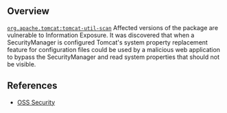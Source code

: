 ## Overview
[`org.apache.tomcat:tomcat-util-scan`](http://search.maven.org/#search%7Cga%7C1%7Ca%3A%22tomcat-util-scan%22)
Affected versions of the package are vulnerable to Information Exposure.
It was discovered that when a SecurityManager is configured Tomcat's system property replacement feature for configuration files could be used by a malicious web application to bypass the SecurityManager and read system properties that should not be visible.

## References
- [OSS Security](http://www.openwall.com/lists/oss-security/2016/10/27/10)
